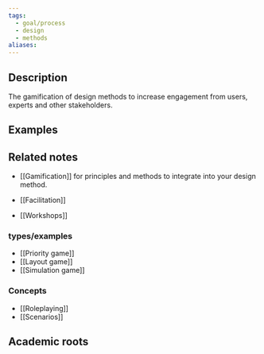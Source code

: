 ```yaml
---
tags:
  - goal/process
  - design
  - methods
aliases:
---
```


## Description
The gamification of design methods to increase engagement from users, experts and other stakeholders. 

## Examples 


## Related notes 
- [[Gamification]] for principles and methods to integrate into your design method.

- [[Facilitation]] 
- [[Workshops]]

### types/examples
- [[Priority game]]
- [[Layout game]]
- [[Simulation game]]

### Concepts
- [[Roleplaying]]
- [[Scenarios]]
## Academic roots
